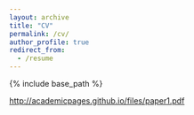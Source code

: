 ```yaml
---
layout: archive
title: "CV"
permalink: /cv/
author_profile: true
redirect_from:
  - /resume
---
```


{% include base_path %}

http://academicpages.github.io/files/paper1.pdf
